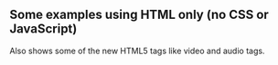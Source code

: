 <h2>Some examples using HTML only (no CSS or JavaScript)</h2>
<p>
  Also shows some of the new HTML5 tags like video and audio tags.
</p>